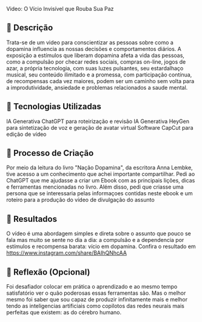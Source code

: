Video: O Vício Invisível que Rouba Sua Paz

## 📒 Descrição
Trata-se de um video para conscientizar as pessoas sobre como a dopamina influencia as nossas decisões e comportamentos diários. A exposição a estímulos que liberam dopamina afeta a vida das pessoas, como a compulsão por checar redes sociais, compras on-line, jogos de azar, a própria tecnologia, com suas luzes pulsantes, seu estardalhaço musical, seu conteúdo ilimitado e a promessa, com participação contínua, de recompensas cada vez maiores, podem ser um caminho sem volta para a improdutividade, ansiedade e problemas relacionados a saude mental.

## 🤖 Tecnologias Utilizadas
IA Generativa ChatGPT para roteirização e revisão
IA Generativa HeyGen para sintetização de voz e geração de avatar virtual
Software CapCut para edição de vídeo

## 🧐 Processo de Criação
Por meio da leitura do livro "Nação Dopamina", da escritora Anna Lembke, tive acesso a um conhecimento que achei importante compartilhar. Pedi ao ChatGPT que me ajudasse a criar um Ebook com as principais lições, dicas e ferramentas mencionadas no livro. Além disso, pedi que criasse uma persona que se interessaria pelas informaçoes contidas neste ebook e um roteiro para a produção do vídeo de divulgação do assunto

## 🚀 Resultados
O vídeo é uma abordagem simples e direta sobre o assunto que pouco se fala mas muito se sente no dia a dia: a compulsão e a dependencia por estímulos e recompensa barata: vício em dopamina. Confira o resultado em https://www.instagram.com/share/BAIhQNhcAA


## 💭 Reflexão (Opcional)
Foi desafiador colocar em prática o aprendizado e ao mesmo tempo satisfatório ver o quão poderosas essas ferramentas são. 
Mas o melhor mesmo foi saber que sou capaz de produzir infinitamente mais e melhor tendo as inteligencias artificiais como copilotos das redes neurais mais perfeitas que existem: as do cérebro humano.
